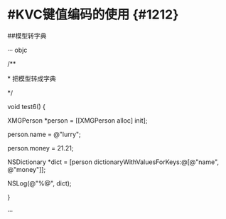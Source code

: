 # \#KVC键值编码的使用 {#1212}

\#\#模型转字典

··· objc

/\*\*

\* 把模型转成字典

\*/

void test6\(\) {

XMGPerson \*person = \[\[XMGPerson alloc\] init\];

person.name = @"lurry";

person.money = 21.21;

NSDictionary \*dict = \[person dictionaryWithValuesForKeys:@\[@"name", @"money"\]\];

NSLog\(@"%@", dict\);

}

···

